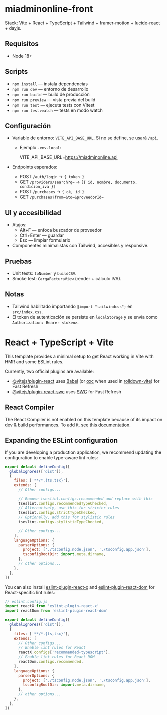 # miadminonline-front

Stack: Vite + React + TypeScript + Tailwind + framer-motion + lucide-react + dayjs.

## Requisitos
- Node 18+

## Scripts
- `npm install` — instala dependencias
- `npm run dev` — entorno de desarrollo
- `npm run build` — build de producción
- `npm run preview` — vista previa del build
- `npm run test` — ejecuta tests con Vitest
- `npm run test:watch` — tests en modo watch

## Configuración
- Variable de entorno: `VITE_API_BASE_URL`. Si no se define, se usará `/api`.
  - Ejemplo `.env.local`:
    
    VITE_API_BASE_URL=https://miadminonline.api

- Endpoints esperados:
  - POST `/auth/login` -> `{ token }`
  - GET  `/providers/search?q=` -> `[{ id, nombre, documento, condicion_iva }]`
  - POST `/purchases` -> `{ ok, id }`
  - GET  `/purchases?from=&to=&proveedorId=`

## UI y accesibilidad
- Atajos:
  - Alt+F — enfoca buscador de proveedor
  - Ctrl+Enter — guardar
  - Esc — limpiar formulario
- Componentes minimalistas con Tailwind, accesibles y responsive.

## Pruebas
- Unit tests: `toNumber` y `buildCSV`.
- Smoke test: `CargaFacturaView` (render + cálculo IVA).

## Notas
- Tailwind habilitado importando `@import "tailwindcss";` en `src/index.css`.
- El token de autenticación se persiste en `localStorage` y se envía como `Authorization: Bearer <token>`.

# React + TypeScript + Vite

This template provides a minimal setup to get React working in Vite with HMR and some ESLint rules.

Currently, two official plugins are available:

- [@vitejs/plugin-react](https://github.com/vitejs/vite-plugin-react/blob/main/packages/plugin-react) uses [Babel](https://babeljs.io/) (or [oxc](https://oxc.rs) when used in [rolldown-vite](https://vite.dev/guide/rolldown)) for Fast Refresh
- [@vitejs/plugin-react-swc](https://github.com/vitejs/vite-plugin-react/blob/main/packages/plugin-react-swc) uses [SWC](https://swc.rs/) for Fast Refresh

## React Compiler

The React Compiler is not enabled on this template because of its impact on dev & build performances. To add it, see [this documentation](https://react.dev/learn/react-compiler/installation).

## Expanding the ESLint configuration

If you are developing a production application, we recommend updating the configuration to enable type-aware lint rules:

```js
export default defineConfig([
  globalIgnores(['dist']),
  {
    files: ['**/*.{ts,tsx}'],
    extends: [
      // Other configs...

      // Remove tseslint.configs.recommended and replace with this
      tseslint.configs.recommendedTypeChecked,
      // Alternatively, use this for stricter rules
      tseslint.configs.strictTypeChecked,
      // Optionally, add this for stylistic rules
      tseslint.configs.stylisticTypeChecked,

      // Other configs...
    ],
    languageOptions: {
      parserOptions: {
        project: ['./tsconfig.node.json', './tsconfig.app.json'],
        tsconfigRootDir: import.meta.dirname,
      },
      // other options...
    },
  },
])
```

You can also install [eslint-plugin-react-x](https://github.com/Rel1cx/eslint-react/tree/main/packages/plugins/eslint-plugin-react-x) and [eslint-plugin-react-dom](https://github.com/Rel1cx/eslint-react/tree/main/packages/plugins/eslint-plugin-react-dom) for React-specific lint rules:

```js
// eslint.config.js
import reactX from 'eslint-plugin-react-x'
import reactDom from 'eslint-plugin-react-dom'

export default defineConfig([
  globalIgnores(['dist']),
  {
    files: ['**/*.{ts,tsx}'],
    extends: [
      // Other configs...
      // Enable lint rules for React
      reactX.configs['recommended-typescript'],
      // Enable lint rules for React DOM
      reactDom.configs.recommended,
    ],
    languageOptions: {
      parserOptions: {
        project: ['./tsconfig.node.json', './tsconfig.app.json'],
        tsconfigRootDir: import.meta.dirname,
      },
      // other options...
    },
  },
])
```
